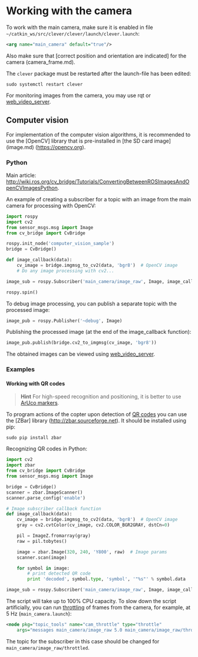 # Working with the camera

To work with the main camera, make sure it is enabled in file `~/catkin_ws/src/clever/clever/launch/clever.launch`:

```xml
<arg name="main_camera" default="true"/>
```

Also make sure that [correct position and orientation are indicated] for the camera (camera_frame.md).

The `clever` package must be restarted after the launch-file has been edited:

```(bash)
sudo systemctl restart clever
```

For monitoring images from the camera, you may use rqt or [web_video_server](web_video_server.md).

## Computer vision

For implementation of the computer vision algorithms, it is recommended to use the [OpenCV] library that is pre-installed in [the SD card image] (image.md) (https://opencv.org).

### Python

Main article: http://wiki.ros.org/cv_bridge/Tutorials/ConvertingBetweenROSImagesAndOpenCVImagesPython.

An example of creating a subscriber for a topic with an image from the main camera for processing with OpenCV:

```python
import rospy
import cv2
from sensor_msgs.msg import Image
from cv_bridge import CvBridge

rospy.init_node('computer_vision_sample')
bridge = CvBridge()

def image_callback(data):
    cv_image = bridge.imgmsg_to_cv2(data, 'bgr8')  # OpenCV image
    # Do any image processing with cv2...

image_sub = rospy.Subscriber('main_camera/image_raw', Image, image_callback)

rospy.spin()
```

To debug image processing, you can publish a separate topic with the processed image:

```python
image_pub = rospy.Publisher('~debug', Image)
```

Publishing the processed image (at the end of the image_callback function):

```python
image_pub.publish(bridge.cv2_to_imgmsg(cv_image, 'bgr8'))
```

The obtained images can be viewed using [web_video_server](web_video_server.md).

### Examples

#### Working with QR codes

> **Hint** For high-speed recognition and positioning, it is better to use [ArUco markers](aruco.md).

To program actions of the copter upon detection of [QR codes](https://en.wikipedia.org/wiki/QR_code) you can use the [ZBar] library (http://zbar.sourceforge.net). It should be installed using pip:

```(bash)
sudo pip install zbar
```

Recognizing QR codes in Python:

```python
import cv2
import zbar
from cv_bridge import CvBridge
from sensor_msgs.msg import Image

bridge = CvBridge()
scanner = zbar.ImageScanner()
scanner.parse_config('enable')

# Image subscriber callback function
def image_callback(data):
    cv_image = bridge.imgmsg_to_cv2(data, 'bgr8')  # OpenCV image
    gray = cv2.cvtColor(cv_image, cv2.COLOR_BGR2GRAY, dstCn=0)

    pil = ImageZ.fromarray(gray)
    raw = pil.tobytes()

    image = zbar.Image(320, 240, 'Y800', raw)  # Image params
    scanner.scan(image)

    for symbol in image:
        # print detected QR code
        print 'decoded', symbol.type, 'symbol', '"%s"' % symbol.data

image_sub = rospy.Subscriber('main_camera/image_raw', Image, image_callback, queue_size=1)
```

The script will take up to 100% CPU capacity. To slow down the script artificially, you can run [throttling](http://wiki.ros.org/topic_tools/throttle) of frames from the camera, for example, at 5 Hz (`main_camera.launch`):

```xml
<node pkg="topic_tools" name="cam_throttle" type="throttle"
    args="messages main_camera/image_raw 5.0 main_camera/image_raw/throttled"/>
```

The topic for the subscriber in this case should be changed for `main_camera/image_raw/throttled`.
